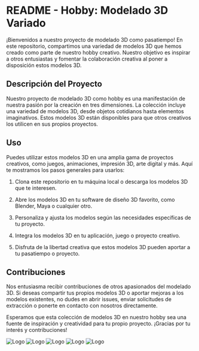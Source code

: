 # README - Hobby: Modelado 3D Variado

¡Bienvenidos a nuestro proyecto de modelado 3D como pasatiempo! En este repositorio, compartimos una variedad de modelos 3D que hemos creado como parte de nuestro hobby creativo. Nuestro objetivo es inspirar a otros entusiastas y fomentar la colaboración creativa al poner a disposición estos modelos 3D.

## Descripción del Proyecto

Nuestro proyecto de modelado 3D como hobby es una manifestación de nuestra pasión por la creación en tres dimensiones. La colección incluye una variedad de modelos 3D, desde objetos cotidianos hasta elementos imaginativos. Estos modelos 3D están disponibles para que otros creativos los utilicen en sus propios proyectos.

## Uso

Puedes utilizar estos modelos 3D en una amplia gama de proyectos creativos, como juegos, animaciones, impresión 3D, arte digital y más. Aquí te mostramos los pasos generales para usarlos:

1. Clona este repositorio en tu máquina local o descarga los modelos 3D que te interesen.

2. Abre los modelos 3D en tu software de diseño 3D favorito, como Blender, Maya o cualquier otro.

3. Personaliza y ajusta los modelos según las necesidades específicas de tu proyecto.

4. Integra los modelos 3D en tu aplicación, juego o proyecto creativo.

5. Disfruta de la libertad creativa que estos modelos 3D pueden aportar a tu pasatiempo o proyecto.

## Contribuciones

Nos entusiasma recibir contribuciones de otros apasionados del modelado 3D. Si deseas compartir tus propios modelos 3D o aportar mejoras a los modelos existentes, no dudes en abrir issues, enviar solicitudes de extracción o ponerte en contacto con nosotros directamente.

Esperamos que esta colección de modelos 3D en nuestro hobby sea una fuente de inspiración y creatividad para tu propio proyecto. ¡Gracias por tu interés y contribuciones!

![Logo]()
![Logo]()
![Logo]()
![Logo]()
![Logo]()

